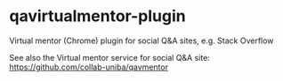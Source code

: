# qavirtualmentor-plugin
Virtual mentor (Chrome) plugin for social Q&amp;A sites, e.g. Stack Overflow

See also the Virtual mentor service for social Q&A site: https://github.com/collab-uniba/qavmentor
